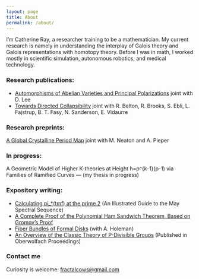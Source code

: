 ```yaml
---
layout: page
title: About
permalink: /about/
---
```


I’m Catherine Ray, a researcher training to be a mathematician. My current research is namely in understanding the interplay of Galois theory and Galois representations with homotopy theory. Before I was in math, I worked mostly in scientific simulation, autonomous robotics, and medical technology.

### Research publications:

- [Automorphisms of Abelian Varieties and Principal Polarizations](https://arxiv.org/abs/1811.07007) joint with D. Lee
- [Towards Directed Collapsibility](https://arxiv.org/abs/1902.01039) joint with R. Belton, R. Brooks, S. Ebli, L. Fajstrup, B. T. Fasy, N. Sanderson, E. Vidaurre

### Research preprints:

[A Global Crystalline Period Map](https://arxiv.org/abs/1911.08615) joint with M. Neaton and A. Pieper

### In progress:

A Geometric Model of Higher K-theories at Height h=p^{k-1}(p-1) via Families of Ramified Curves — (my thesis in progress)

### Expository writing:

- [Calculating pi_*(tmf) at the prime 2](https://people.math.rochester.edu/faculty/doug/otherpapers/ray-a1-2.pdf) (An Illustrated Guide to the May Spectral Sequence)
- [A Complete Proof of the Polynomial Ham Sandwich Theorem, Based on Gromov’s Proof](http://web.archive.org/web/20200420170156/http://rin.io/wp-content/uploads/2016/11/gromovprooffill.pdf)
- [Fiber Bundles of Formal Disks](http://web.archive.org/web/20200420170156/http://rin.io/fiber-bundles-of-formal-disks/) (with A. Holeman)
- [An Overview of the Classic Theory of P-Divisible Groups](http://web.archive.org/web/20200420170156/http://rin.io/wp-content/uploads/2019/04/officialober-1.pdf) (Published in Oberwolfach Proceedings)

### Contact me

Curiosity is welcome: fractalcows@gmail.com
